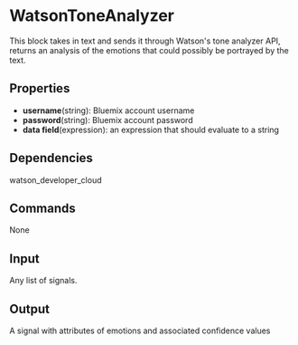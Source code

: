 WatsonToneAnalyzer
==================

This block takes in text and sends it through Watson's tone analyzer API,
returns an analysis of the emotions that could possibly be portrayed by the text.

Properties
--------------
- **username**(string): Bluemix account username
- **password**(string): Bluemix account password
- **data field**(expression): an expression that should evaluate to a string

Dependencies
----------------
watson_developer_cloud

Commands
----------------
None

Input
-------
Any list of signals.

Output
---------
A signal with attributes of emotions and associated confidence values
